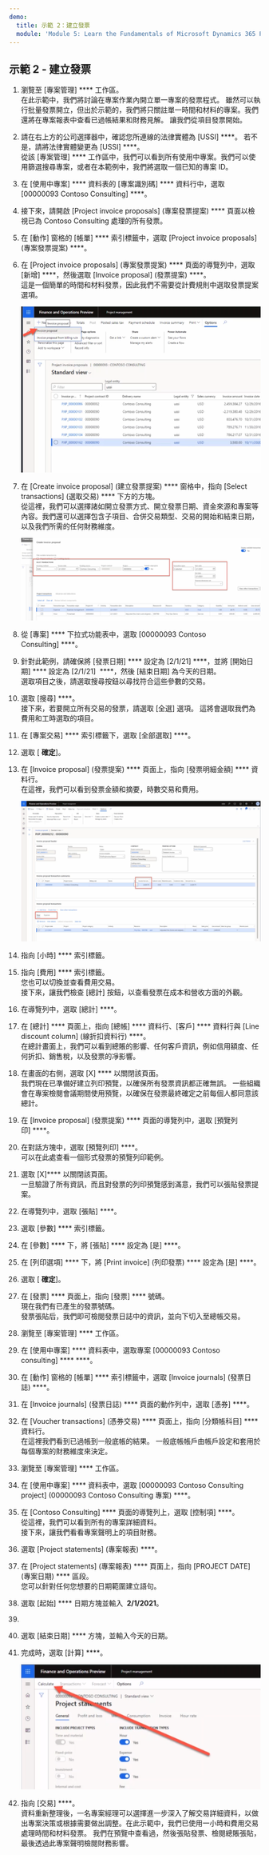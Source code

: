 ```yaml
---
demo:
  title: 示範 2：建立發票
  module: 'Module 5: Learn the Fundamentals of Microsoft Dynamics 365 Project Operations'
---
```


## 示範 2 - 建立發票

1. 瀏覽至 [專案管理] **** 工作區。  
    在此示範中，我們將討論在專案作業內開立單一專案的發票程式。 雖然可以執行批量發票開立，但出於示範的，我們將只關註單一時間和材料的專案。我們還將在專案報表中查看已過帳結果和財務見解。 讓我們從項目發票開始。 

1. 請在右上方的公司選擇器中，確認您所連線的法律實體為 [USSI] ****。 若不是，請將法律實體變更為 [USSI] ****。  
    從該 [專案管理] **** 工作區中，我們可以看到所有使用中專案。我們可以使用篩選搜尋專案，或者在本範例中，我們將選取一個已知的專案 ID。 

1. 在 [使用中專案] **** 資料表的 [專案識別碼] **** 資料行中，選取 [00000093 Contoso Consulting] ****。  

1. 接下來，請開啟 [Project invoice proposals] \(專案發票提案\) **** 頁面以檢視已為 Contoso Consulting 處理的所有發票。 

1. 在 [動作] 窗格的 [帳單] **** 索引標籤中，選取 [Project invoice proposals] \(專案發票提案\) ****。 

1. 在 [Project invoice proposals] \(專案發票提案\) **** 頁面的導覽列中，選取 [新增] ****，然後選取 [Invoice proposal] \(發票提案\) ****。  
    這是一個簡單的時間和材料發票，因此我們不需要從計費規則中選取發票提案選項。 

    ![項目發票提案頁面的螢幕快照，其中已醒目提示新的發票提案。](./media/projops_invoice_1_new_invoice_proposal.png)

1. 在 [Create invoice proposal] \(建立發票提案\) **** 窗格中，指向 [Select transactions] \(選取交易\) **** 下方的方塊。  
    從這裡，我們可以選擇諸如開立發票方式、開立發票日期、資金來源和專案等內容。我們還可以選擇包含子項目、合併交易類型、交易的開始和結束日期，以及我們所需的任何財務維度。 

    ![[建立發票提案] 窗格的螢幕快照，其中已醒目提示 [選取交易] 區段。](./media/projops_invoice_2_select_transactions.png)

1. 從 [專案] **** 下拉式功能表中，選取 [00000093 Contoso Consulting] ****。 

1. 針對此範例，請確保將 [發票日期] **** 設定為 [2/1/21] ****，並將 [開始日期] **** 設定為 [2/1/21]  ****，然後 [結束日期] 為今天的日期。  
    選取項目之後，請選取搜尋按鈕以尋找符合這些參數的交易。

1. 選取 [搜尋] ****。  
    接下來，若要開立所有交易的發票，請選取 [全選] 選項。 這將會選取我們為費用和工時選取的項目。

1. 在 [專案交易] **** 索引標籤下，選取 [全部選取] ****。

1. 選取 [ **確定**]。 

1. 在 [Invoice proposal] \(發票提案\) **** 頁面上，指向 [發票明細金額] **** 資料行。  
    在這裡，我們可以看到發票金額和摘要，時數交易和費用。

    ![發票提案頁面的螢幕快照，其中已醒目提示發票明細金額數據行。](./media/projops_invoice_3_invoice_line_amount_column.png)

1. 指向 [小時] **** 索引標籤。 

1. 指向 [費用] **** 索引標籤。  
    您也可以切換並查看費用交易。  
接下來，讓我們檢查 [總計] 按鈕，以查看發票在成本和營收方面的外觀。

1. 在導覽列中，選取 [總計] ****。

1. 在 [總計] **** 頁面上，指向 [總帳] **** 資料行、[客戶] **** 資料行與 [Line discount column] \(線折扣資料行\) ****。  
    在總計畫面上，我們可以看到總賬的影響、任何客戶資訊，例如信用額度、任何折扣、銷售稅，以及發票的凈影響。 

1. 在畫面的右側，選取 [X] **** 以關閉該頁面。  
    我們現在已準備好建立列印預覽，以確保所有發票資訊都正確無誤。 一些組織會在專案檢閱會議期間使用預覽，以確保在發票最終確定之前每個人都同意該總計。 

1. 在 [Invoice proposal] \(發票提案\) **** 頁面的導覽列中，選取 [預覽列印] ****。 

1. 在對話方塊中，選取 [預覽列印] ****。  
    可以在此處查看一個形式發票的預覽列印範例。 

1. 選取 [X]**** 以關閉該頁面。  
    一旦驗證了所有資訊，而且對發票的列印預覽感到滿意，我們可以張貼發票提案。

1. 在導覽列中，選取 [張貼] ****。

1. 選取 [參數] **** 索引標籤。

1. 在 [參數] **** 下，將 [張貼] **** 設定為 [是] ****。

1. 在 [列印選項] **** 下，將 [Print invoice] \(列印發票\) **** 設定為 [是] ****。

1. 選取 [ **確定**]。

1. 在 [發票] **** 頁面上，指向 [發票] **** 號碼。  
    現在我們有已產生的發票號碼。  
    發票張貼后，我們即可檢閱發票日誌中的資訊，並向下切入至總帳交易。

1. 瀏覽至 [專案管理] **** 工作區。

1. 在 [使用中專案] **** 資料表中，選取專案 [00000093 Contoso consulting] **** ****。

1. 在 [動作] 窗格的 [帳單] **** 索引標籤中，選取 [Invoice journals] \(發票日誌\) ****。

1. 在 [Invoice journals] \(發票日誌\) **** 頁面的動作列中，選取 [憑券] ****。

1. 在 [Voucher transactions] \(憑券交易\) **** 頁面上，指向 [分類帳科目] **** 資料行。  
    在這裡我們看到已過帳到一般底帳的結果。 一般底帳帳戶由帳戶設定和套用於每個專案的財務維度來決定。

1. 瀏覽至 [專案管理] **** 工作區。 

1. 在 [使用中專案] **** 資料表中，選取 [00000093 Contoso Consulting project] \(00000093 Contoso Consulting 專案\) ****。

1. 在 [Contoso Consulting] **** 頁面的導覽列上，選取 [控制項] ****。  
    從這裡，我們可以看到所有的專案詳細資料。  
    接下來，讓我們看看專案聲明上的項目財務。

1. 選取 [Project statements] \(專案報表\) ****。

1. 在 [Project statements] \(專案報表\) **** 頁面上，指向 [PROJECT DATE] \(專案日期\) **** 區段。  
您可以針對任何您想要的日期範圍建立語句。

1. 選取 [起始] **** 日期方塊並輸入  **2/1/2021**。
1. 
1. 選取 [結束日期] **** 方塊，並輸入今天的日期。

1. 完成時，選取 [計算] ****。

    ![專案語句頁面的螢幕快照，其中已醒目提示計算選項。](./media/projops_invoice_4_calculate.png)

1. 指向 [交易] ****。  
    資料重新整理後，一名專案經理可以選擇進一步深入了解交易詳細資料，以做出專案決策或根據需要做出調整。在此示範中，我們已使用一小時和費用交易處理時間和材料發票。 我們在預覽中查看過，然後張貼發票、檢閱總賬張貼，最後透過此專案聲明檢閱財務影響。
